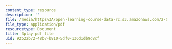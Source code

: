 ```yaml
---
content_type: resource
description: ''
file: /media/https%3A/open-learning-course-data-rc.s3.amazonaws.com/2-003sc-engineering-dynamics-fall-2011/92522b7248b7b8105df0136d1db9d8cf_9_d8CQrCYUw.pdf
file_type: application/pdf
resourcetype: Document
title: 3play pdf file
uid: 92522b72-48b7-b810-5df0-136d1db9d8cf
---
```

